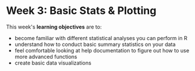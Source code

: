 # Week 3: Basic Stats & Plotting #

This week's **learning objectives** are to:

- become familiar with different statistical analyses you can perform in R
- understand how to conduct basic summary statistics on your data 
- feel comfortable looking at help documentation to figure out how to use more advanced functions
- create basic data visualizations

